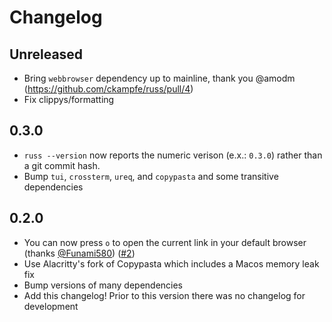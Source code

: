 # Changelog

## Unreleased

- Bring `webbrowser` dependency up to mainline, thank you @amodm (https://github.com/ckampfe/russ/pull/4)
- Fix clippys/formatting

## 0.3.0

- `russ --version` now reports the numeric verison (e.x.: `0.3.0`) rather than a git commit hash.
- Bump `tui`, `crossterm`, `ureq`, and `copypasta` and some transitive dependencies

## 0.2.0

- You can now press `o` to open the current link in your default browser (thanks [@Funami580](https://github.com/Funami580)) ([#2](https://github.com/ckampfe/russ/pull/2))
- Use Alacritty's fork of Copypasta which includes a Macos memory leak fix
- Bump versions of many dependencies
- Add this changelog! Prior to this version there was no changelog for development
